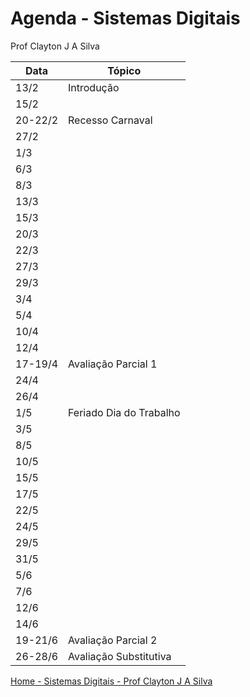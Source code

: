 # Agenda - Sistemas Digitais
Prof Clayton J A Silva

| Data | Tópico |
| ---- | ------ |
| 13/2 | Introdução | 
| 15/2 | |
| 20-22/2 | Recesso Carnaval |
| 27/2 | |
| 1/3 | |
| 6/3 | |
| 8/3 | |
| 13/3 | |
| 15/3 | |
| 20/3 | |
| 22/3 | |
| 27/3 | |
| 29/3 | |
| 3/4 | |
| 5/4 | |
| 10/4 | |
| 12/4 | |
| 17-19/4 | Avaliação Parcial 1 |
| 24/4 | |
| 26/4 | |
| 1/5 | Feriado Dia do Trabalho |
| 3/5 | |
| 8/5 | |
| 10/5 | |
| 15/5 | |
| 17/5 | |
| 22/5 | |
| 24/5 | |
| 29/5 | |
| 31/5 | |
| 5/6 | |
| 7/6 | |
| 12/6 | |
| 14/6 | |
| 19-21/6 | Avaliação Parcial 2 |
| 26-28/6 | Avaliação Substitutiva |

[Home - Sistemas Digitais - Prof Clayton J A Silva](https://github.com/claytonjasilva/claytonjasilva.github.io/blob/main/sisdig.md)

